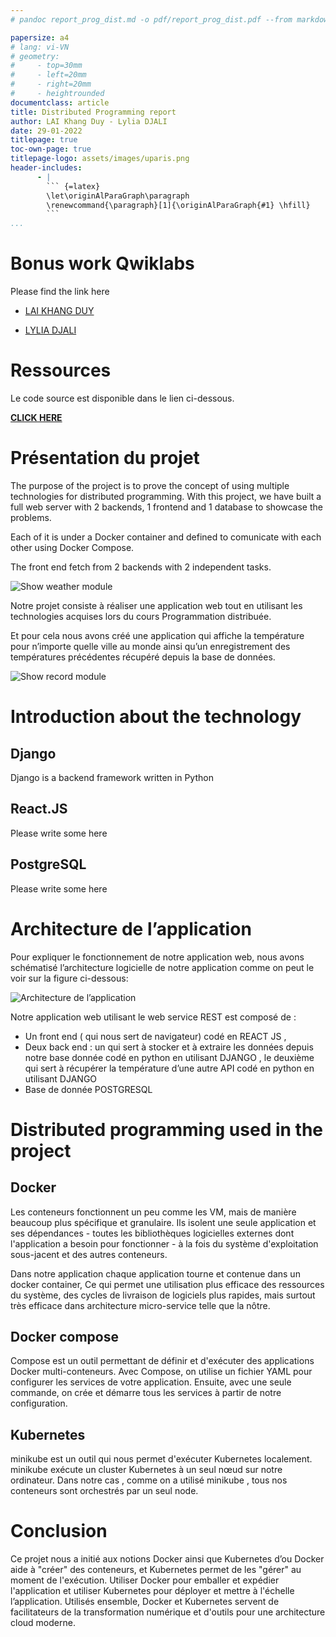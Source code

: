 ```yaml
---
# pandoc report_prog_dist.md -o pdf/report_prog_dist.pdf --from markdown --template eisvogel.tex --listings --pdf-engine=xelatex --toc --number-sections

papersize: a4
# lang: vi-VN
# geometry:
#     - top=30mm
#     - left=20mm
#     - right=20mm
#     - heightrounded
documentclass: article
title: Distributed Programming report
author: LAI Khang Duy - Lylia DJALI
date: 29-01-2022
titlepage: true
toc-own-page: true
titlepage-logo: assets/images/uparis.png
header-includes: 
      - |
        ``` {=latex}
        \let\originAlParaGraph\paragraph
        \renewcommand{\paragraph}[1]{\originAlParaGraph{#1} \hfill}
        ```
...
```


# Bonus work Qwiklabs
Please find the link here 

- [LAI KHANG DUY](https://www.qwiklabs.com/public_profiles/b3802779-0893-4f19-a16a-f7e5309c3219)

- [LYLIA DJALI](https://www.qwiklabs.com/public_profiles/d8f6c6b9-ecc2-44ae-8bda-78e65fc5874b)

# Ressources
Le code source est disponible dans le lien ci-dessous. 

[**CLICK HERE**](https://github.com/laiduy98/project_programation_distribuee)

# Présentation du projet
The purpose of the project is to prove the concept of using multiple technologies for distributed programming. With this project, we have built a full web server with 2 backends, 1 frontend and 1 database to showcase the problems. 

Each of it is under a Docker container and defined to comunicate with each other using Docker Compose.

The front end fetch from 2 backends with 2 independent tasks. 

![Show weather module](assets/images/show_weather_module.png)


Notre projet consiste à réaliser une application web tout en utilisant les technologies acquises lors du cours Programmation distribuée.

Et pour cela nous avons créé une application qui affiche la température pour n’importe quelle ville au monde ainsi qu’un enregistrement des températures précédentes récupéré depuis la base de données.


![Show record module](assets/images/show_record_module.png)

# Introduction about the technology

## Django
Django is a backend framework written in Python

## React.JS
Please write some here

## PostgreSQL
Please write some here


# Architecture de l’application
Pour expliquer le fonctionnement de notre application web, nous avons schématisé l’architecture logicielle de notre application comme on peut le voir sur la figure ci-dessous:

![Architecture de l’application](assets/images/program_architechture.png)


Notre application web  utilisant le web service REST est composé de :

- Un front end ( qui nous sert de navigateur) codé en REACT JS ,
- Deux back end : un qui sert à stocker et à extraire les données depuis notre base donnée codé en python en utilisant DJANGO , le deuxième qui sert à récupérer la température d’une autre API codé en python en utilisant DJANGO 
- Base de donnée POSTGRESQL

# Distributed programming used in the project

## Docker
Les conteneurs fonctionnent un peu comme les VM, mais de manière beaucoup plus spécifique et granulaire. Ils isolent une seule application et ses dépendances - toutes les bibliothèques logicielles externes dont l'application a besoin pour fonctionner - à la fois du système d'exploitation sous-jacent et des autres conteneurs.
	
Dans notre application chaque application tourne et contenue dans un docker container,
Ce qui permet une utilisation plus efficace des ressources du système, des cycles de livraison de logiciels plus rapides, mais surtout très efficace dans architecture micro-service telle que la nôtre.

## Docker compose
Compose est un outil permettant de définir et d'exécuter des applications Docker multi-conteneurs. Avec Compose, on utilise un fichier YAML pour configurer les services de votre application. Ensuite, avec une seule commande, on crée et démarre tous les services à partir de notre configuration. 

## Kubernetes
minikube est un outil qui nous permet d'exécuter Kubernetes localement. minikube exécute un cluster Kubernetes à un seul nœud sur notre ordinateur.
Dans notre cas , comme on a utilisé minikube , tous nos conteneurs sont orchestrés par un  seul node.


# Conclusion
Ce projet nous a initié aux notions Docker ainsi que Kubernetes d’ou Docker aide à "créer" des conteneurs, et Kubernetes permet de les "gérer" au moment de l'exécution. Utiliser Docker pour emballer et expédier l'application et utiliser Kubernetes pour déployer et mettre à l'échelle l’application.
Utilisés ensemble, Docker et Kubernetes servent de facilitateurs de la transformation numérique et d'outils pour une architecture cloud moderne.
